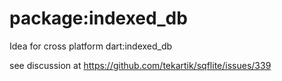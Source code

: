 # package:indexed_db
 Idea for cross platform dart:indexed_db
 
see discussion at https://github.com/tekartik/sqflite/issues/339
